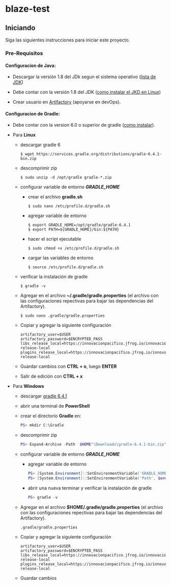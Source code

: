 # blaze-test

## Iniciando

Siga las siguientes instrucciones para iniciar este proyecto.

### Pre-Requisitos

#### Configuracion de Java:

* Descargar la versión 1.8 del JDk segun el sistema operativo ([lista de JDK](https://www.oracle.com/java/technologies/javase-jdk8-downloads.html))

* Debe contar con la versión 1.8 del JDK ([como instalar el JKD en Linux](https://java.com/en/download/help/linux_x64_install.xml))


* Crear usuario en  [Artifactory](https://innovacionpacifico.jfrog.io/) (apoyarse en devOps).

#### Configuracion de Gradle:

* Debe contar con la version 6.0 o superior de gradle ([como instalar](https://gradle.org/next-steps/?version=6.0&format=bin)).

* Para **Linux**
    * descargar gradle 6
        ```jshelllanguage
        $ wget https://services.gradle.org/distributions/gradle-6.4.1-bin.zip
        ```
    * descomprimir zip
        ```jshelllanguage
        $ sudo unzip -d /opt/gradle gradle-*.zip
        ```
    * configurar variable de entorno ***GRADLE_HOME***

        * crear el archivo **gradle.sh**
            ```jshelllanguage
            $ sudo nano /etc/profile.d/gradle.sh
            ```
        * agregar variable de entorno
            ```jshelllanguage
            $ export GRADLE_HOME=/opt/gradle/gradle-6.4.1
            $ export PATH=${GRADLE_HOME}/bin:${PATH}
            ```
        * hacer el script ejecutable
            ```jshelllanguage
            $ sudo chmod +x /etc/profile.d/gradle.sh
            ```
        * cargar las variables de entorno
            ```jshelllanguage
            $ source /etc/profile.d/gradle.sh
            ```
    * verificar la instalación de gradle
        ```jshelllanguage
        $ gradle -v
        ```
    * Agregar en el archivo **~/.gradle/gradle.properties** (el archivo con las configuraciones repectivas para bajar las dependencias del Artifactory).
        ```jshelllanguage
        $ sudo nano .gradle/gradle.properties
        ```
    * Copiar y agregar la siguiente configuración
        ```properties
        artifactory_user=$USER
        artifactory_password=$ENCRYPTED_PASS
        libs_release_local=https://innovacionpacifico.jfrog.io/innovacionpacifico/libs-release-local
        plugins_release_local=https://innovacionpacifico.jfrog.io/innovacionpacifico/plugins-release-local
        ```
    * Guardar cambios con **CTRL + o**, luego **ENTER**
    * Salir de edición con **CTRL + x**

* Para **Windows**
    * descargar [gradle 6.4.1](https://gradle.org/next-steps/?version=6.4.1&format=bin)

    * abrir una terminal de **PowerShell**

    * crear el directorio **Gradle** en:
        ```powershell
        PS> mkdir C:\Gradle
        ```
    * descomprimir zip
        ```powershell
        PS> Expand-Archive -Path  $HOME"\Downloads\gradle-6.4.1-bin.zip" -DestinationPath "C:\Gradle"
        ```
    * configurar variable de entorno ***GRADLE_HOME***
        * agregar variable de entorno
            ```powershell
            PS> [System.Environment]::SetEnvironmentVariable('GRADLE_HOME', 'C:\Gradle\gradle-6.4.1',[System.EnvironmentVariableTarget]::User)
            PS> [System.Environment]::SetEnvironmentVariable('Path', $env:Path + ';%GRADLE_HOME%\bin', 'User')
            ```
        * abrir una nueva terminar y verificar la instalación de gradle
            ```powershell
            PS> gradle -v
            ```
    * Agregar en el archivo **$HOME/.gradle/gradle.properties** (el archivo con las configuraciones repectivas para bajar las dependencias del Artifactory).
        ```
        .gradle/gradle.properties
        ```
    * Copiar y agregar la siguiente configuración
        ```properties
        artifactory_user=$USER
        artifactory_password=$ENCRYPTED_PASS
        libs_release_local=https://innovacionpacifico.jfrog.io/innovacionpacifico/libs-release-local
        plugins_release_local=https://innovacionpacifico.jfrog.io/innovacionpacifico/plugins-release-local

    * Guardar cambios
